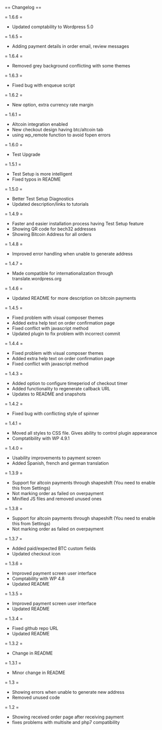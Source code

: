 == Changelog ==

= 1.6.6  =
* Updated comptability to Wordpress 5.0

= 1.6.5  =
* Adding payment details in order email, review messages 

= 1.6.4  =
* Removed grey background conflicting with some themes

= 1.6.3  =
* Fixed bug with enqueue script

= 1.6.2  =
* New option, extra currency rate margin

= 1.6.1  =
* Altcoin integration enabled
* New checkout design having btc/altcoin tab
* using wp_remote function to avoid fopen errors

= 1.6.0  =
* Test Upgrade

= 1.5.1  =
* Test Setup is more intelligent
* Fixed typos in README

= 1.5.0  =
* Better Test Setup Diagnostics
* Updated description/links to tutorials

= 1.4.9  =
* Faster and easier installation process having Test Setup feature
* Showing QR code for bech32 addresses 
* Showing Bitcoin Address for all orders

= 1.4.8  =
* Improved error handling when unable to generate address

= 1.4.7  =
* Made compatible for internationalization through translate.wordpress.org

= 1.4.6  =
* Updated README for more description on bitcoin payments

= 1.4.5  =
* Fixed problem with visual composer themes
* Added extra help text on order confirmation page
* Fixed conflict with javascript method
* Updated plugin to fix problem with incorrect commit

= 1.4.4  =
* Fixed problem with visual composer themes
* Added extra help text on order confirmation page
* Fixed conflict with javascript method

= 1.4.3  =
* Added option to configure timeperiod of checkout timer
* Added functionality to regenerate callback URL
* Updates to README and snapshots

= 1.4.2 =
* Fixed bug with conflicting style of spinner

= 1.4.1 =
* Moved all styles to CSS file. Gives ability to control plugin appearance
* Comptatibility with WP 4.9.1

= 1.4.0 =
* Usability improvements to payment screen
* Added Spanish, french and german translation

= 1.3.9 =
* Support for altcoin payments through shapeshift (You need to enable this from Settings)
* Not marking order as failed on overpayment 
* Minified JS files and removed unused ones

= 1.3.8 =
* Support for altcoin payments through shapeshift (You need to enable this from Settings)
* Not marking order as failed on overpayment 

= 1.3.7 =
* Added paid/expected BTC custom fields 
* Updated checkout icon 

= 1.3.6 =
* Improved payment screen user interface
* Comptability with WP 4.8 
* Updated README

= 1.3.5 =
* Improved payment screen user interface 
* Updated README

= 1.3.4 =
* Fixed github repo URL
* Updated README

= 1.3.2  =
* Change in README

= 1.3.1  =
* Minor change in README

= 1.3  =
* Showing errors when unable to generate new address
* Removed unused code

= 1.2 =
* Showing received order page after receiving payment
* fixes problems with multisite and php7 compatibility

